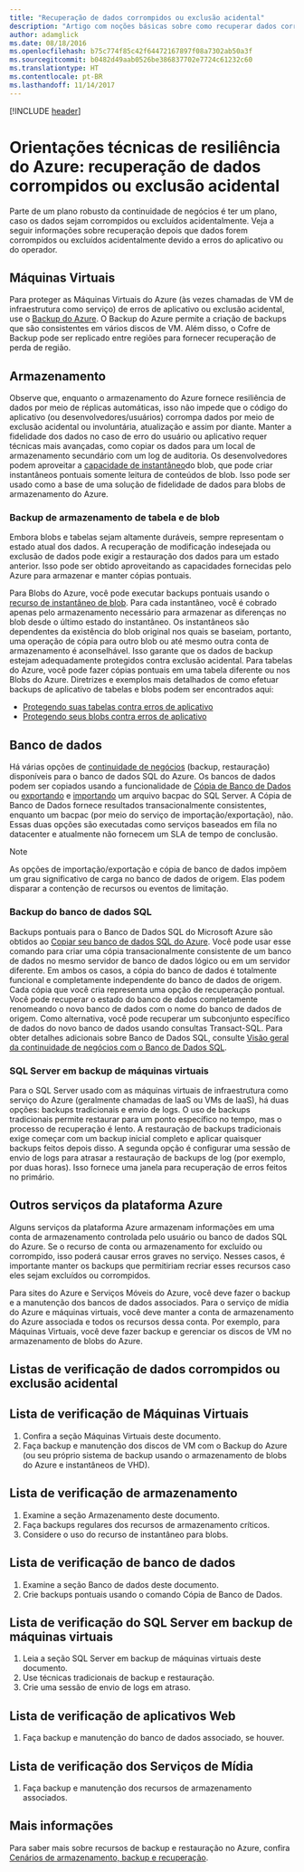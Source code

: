 ```yaml
---
title: "Recuperação de dados corrompidos ou exclusão acidental"
description: "Artigo com noções básicas sobre como recuperar dados corrompidos ou de exclusão acidental e como criar aplicativos resilientes, altamente disponíveis, com tolerância a falhas, bem como planejamento de recuperação de desastres"
author: adamglick
ms.date: 08/18/2016
ms.openlocfilehash: b75c774f85c42f64472167897f08a7302ab50a3f
ms.sourcegitcommit: b0482d49aab0526be386837702e7724c61232c60
ms.translationtype: HT
ms.contentlocale: pt-BR
ms.lasthandoff: 11/14/2017
---
```

[!INCLUDE [header](../_includes/header.md)]
# <a name="azure-resiliency-technical-guidance-recovery-from-data-corruption-or-accidental-deletion"></a>Orientações técnicas de resiliência do Azure: recuperação de dados corrompidos ou exclusão acidental
Parte de um plano robusto da continuidade de negócios é ter um plano, caso os dados sejam corrompidos ou excluídos acidentalmente. Veja a seguir informações sobre recuperação depois que dados forem corrompidos ou excluídos acidentalmente devido a erros do aplicativo ou do operador.

## <a name="virtual-machines"></a>Máquinas Virtuais
Para proteger as Máquinas Virtuais do Azure (às vezes chamadas de VM de infraestrutura como serviço) de erros de aplicativo ou exclusão acidental, use o [Backup do Azure](https://azure.microsoft.com/services/backup/). O Backup do Azure permite a criação de backups que são consistentes em vários discos de VM. Além disso, o Cofre de Backup pode ser replicado entre regiões para fornecer recuperação de perda de região.

## <a name="storage"></a>Armazenamento
Observe que, enquanto o armazenamento do Azure fornece resiliência de dados por meio de réplicas automáticas, isso não impede que o código do aplicativo (ou desenvolvedores/usuários) corrompa dados por meio de exclusão acidental ou involuntária, atualização e assim por diante. Manter a fidelidade dos dados no caso de erro do usuário ou aplicativo requer técnicas mais avançadas, como copiar os dados para um local de armazenamento secundário com um log de auditoria. Os desenvolvedores podem aproveitar a [capacidade de instantâneo](https://msdn.microsoft.com/library/azure/ee691971.aspx)do blob, que pode criar instantâneos pontuais somente leitura de conteúdos de blob. Isso pode ser usado como a base de uma solução de fidelidade de dados para blobs de armazenamento do Azure.

### <a name="blob-and-table-storage-backup"></a>Backup de armazenamento de tabela e de blob
Embora blobs e tabelas sejam altamente duráveis, sempre representam o estado atual dos dados. A recuperação de modificação indesejada ou exclusão de dados pode exigir a restauração dos dados para um estado anterior. Isso pode ser obtido aproveitando as capacidades fornecidas pelo Azure para armazenar e manter cópias pontuais.

Para Blobs do Azure, você pode executar backups pontuais usando o [recurso de instantâneo de blob](https://msdn.microsoft.com/library/ee691971.aspx). Para cada instantâneo, você é cobrado apenas pelo armazenamento necessário para armazenar as diferenças no blob desde o último estado do instantâneo. Os instantâneos são dependentes da existência do blob original nos quais se baseiam, portanto, uma operação de cópia para outro blob ou até mesmo outra conta de armazenamento é aconselhável. Isso garante que os dados de backup estejam adequadamente protegidos contra exclusão acidental. Para tabelas do Azure, você pode fazer cópias pontuais em uma tabela diferente ou nos Blobs do Azure. Diretrizes e exemplos mais detalhados de como efetuar backups de aplicativo de tabelas e blobs podem ser encontrados aqui:

* [Protegendo suas tabelas contra erros de aplicativo](https://blogs.msdn.microsoft.com/windowsazurestorage/2010/05/03/protecting-your-tables-against-application-errors/)
* [Protegendo seus blobs contra erros de aplicativo](https://blogs.msdn.microsoft.com/windowsazurestorage/2010/04/29/protecting-your-blobs-against-application-errors/)

## <a name="database"></a>Banco de dados
Há várias opções de [continuidade de negócios](/azure/sql-database/sql-database-business-continuity/) (backup, restauração) disponíveis para o banco de dados SQL do Azure. Os bancos de dados podem ser copiados usando a funcionalidade de [Cópia de Banco de Dados](/azure/sql-database/sql-database-copy/) ou [exportando](/azure/sql-database/sql-database-export/) e [importando](https://msdn.microsoft.com/library/hh710052.aspx) um arquivo bacpac do SQL Server. A Cópia de Banco de Dados fornece resultados transacionalmente consistentes, enquanto um bacpac (por meio do serviço de importação/exportação), não. Essas duas opções são executadas como serviços baseados em fila no datacenter e atualmente não fornecem um SLA de tempo de conclusão.

> [!NOTE]
> As opções de importação/exportação e cópia de banco de dados impõem um grau significativo de carga no banco de dados de origem. Elas podem disparar a contenção de recursos ou eventos de limitação.
> 
> 

### <a name="sql-database-backup"></a>Backup do banco de dados SQL
Backups pontuais para o Banco de Dados SQL do Microsoft Azure são obtidos ao [Copiar seu banco de dados SQL do Azure](/azure/sql-database/sql-database-copy/). Você pode usar esse comando para criar uma cópia transacionalmente consistente de um banco de dados no mesmo servidor de banco de dados lógico ou em um servidor diferente. Em ambos os casos, a cópia do banco de dados é totalmente funcional e completamente independente do banco de dados de origem. Cada cópia que você cria representa uma opção de recuperação pontual. Você pode recuperar o estado do banco de dados completamente renomeando o novo banco de dados com o nome do banco de dados de origem. Como alternativa, você pode recuperar um subconjunto específico de dados do novo banco de dados usando consultas Transact-SQL. Para obter detalhes adicionais sobre Banco de Dados SQL, consulte [Visão geral da continuidade de negócios com o Banco de Dados SQL](/azure/sql-database/sql-database-business-continuity/).

### <a name="sql-server-on-virtual-machines-backup"></a>SQL Server em backup de máquinas virtuais
Para o SQL Server usado com as máquinas virtuais de infraestrutura como serviço do Azure (geralmente chamadas de IaaS ou VMs de IaaS), há duas opções: backups tradicionais e envio de logs. O uso de backups tradicionais permite restaurar para um ponto específico no tempo, mas o processo de recuperação é lento. A restauração de backups tradicionais exige começar com um backup inicial completo e aplicar quaisquer backups feitos depois disso. A segunda opção é configurar uma sessão de envio de logs para atrasar a restauração de backups de log (por exemplo, por duas horas). Isso fornece uma janela para recuperação de erros feitos no primário.

## <a name="other-azure-platform-services"></a>Outros serviços da plataforma Azure
Alguns serviços da plataforma Azure armazenam informações em uma conta de armazenamento controlada pelo usuário ou banco de dados SQL do Azure. Se o recurso de conta ou armazenamento for excluído ou corrompido, isso poderá causar erros graves no serviço. Nesses casos, é importante manter os backups que permitiriam recriar esses recursos caso eles sejam excluídos ou corrompidos.

Para sites do Azure e Serviços Móveis do Azure, você deve fazer o backup e a manutenção dos bancos de dados associados. Para o serviço de mídia do Azure e máquinas virtuais, você deve manter a conta de armazenamento do Azure associada e todos os recursos dessa conta. Por exemplo, para Máquinas Virtuais, você deve fazer backup e gerenciar os discos de VM no armazenamento de blobs do Azure.

## <a name="checklists-for-data-corruption-or-accidental-deletion"></a>Listas de verificação de dados corrompidos ou exclusão acidental
## <a name="virtual-machines-checklist"></a>Lista de verificação de Máquinas Virtuais
1. Confira a seção Máquinas Virtuais deste documento.
2. Faça backup e manutenção dos discos de VM com o Backup do Azure (ou seu próprio sistema de backup usando o armazenamento de blobs do Azure e instantâneos de VHD).

## <a name="storage-checklist"></a>Lista de verificação de armazenamento
1. Examine a seção Armazenamento deste documento.
2. Faça backups regulares dos recursos de armazenamento críticos.
3. Considere o uso do recurso de instantâneo para blobs.

## <a name="database-checklist"></a>Lista de verificação de banco de dados
1. Examine a seção Banco de dados deste documento.
2. Crie backups pontuais usando o comando Cópia de Banco de Dados.

## <a name="sql-server-on-virtual-machines-backup-checklist"></a>Lista de verificação do SQL Server em backup de máquinas virtuais
1. Leia a seção SQL Server em backup de máquinas virtuais deste documento.
2. Use técnicas tradicionais de backup e restauração.
3. Crie uma sessão de envio de logs em atraso.

## <a name="web-apps-checklist"></a>Lista de verificação de aplicativos Web
1. Faça backup e manutenção do banco de dados associado, se houver.

## <a name="media-services-checklist"></a>Lista de verificação dos Serviços de Mídia
1. Faça backup e manutenção dos recursos de armazenamento associados.

## <a name="more-information"></a>Mais informações
Para saber mais sobre recursos de backup e restauração no Azure, confira [Cenários de armazenamento, backup e recuperação](https://azure.microsoft.com/documentation/scenarios/storage-backup-recovery/).


